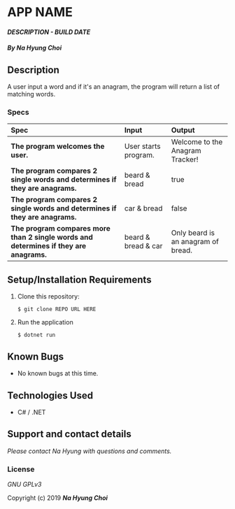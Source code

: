 # APP NAME

#### _DESCRIPTION - BUILD DATE_

#### _By **Na Hyung Choi**_

## Description

A user input a word and if it's an anagram, the program will return a list of matching words.

### Specs
| Spec | Input | Output |
| :-------------     | :------------- | :------------- |
| **The program welcomes the user.**| User starts program. | Welcome to the Anagram Tracker! |
| **The program compares 2 single words and determines if they are anagrams.**| beard & bread | true |
| **The program compares 2 single words and determines if they are anagrams.**| car & bread | false |
| **The program compares more than 2 single words and determines if they are anagrams.**| beard & bread & car | Only beard is an anagram of bread. |

## Setup/Installation Requirements

1. Clone this repository:
    ```
    $ git clone REPO URL HERE
    ```
2. Run the application
    ```
    $ dotnet run
    ```

## Known Bugs
* No known bugs at this time.

## Technologies Used
* C# / .NET

## Support and contact details

_Please contact Na Hyung with questions and comments._

### License

*GNU GPLv3*

Copyright (c) 2019 **_Na Hyung Choi_**
